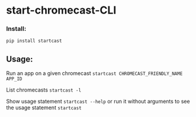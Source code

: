 # start-chromecast-CLI

### Install:
```pip install startcast```

## Usage:
Run an app on a given chromecast
```startcast CHROMECAST_FRIENDLY_NAME APP_ID```

List chromecasts
```startcast -l```

Show usage statement
```startcast --help```
or run it without arguments to see the usage statement
```startcast```
